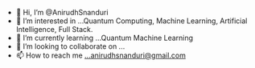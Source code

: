 - 👋 Hi, I’m @AnirudhSnanduri
- 👀 I’m interested in ...Quantum Computing, Machine Learning, Artificial Intelligence, Full Stack.
- 🌱 I’m currently learning ...Quantum Machine Learning 
- 💞️ I’m looking to collaborate on ...
- 📫 How to reach me ...anirudhsnanduri@gmail.com 

<!---
AnirudhSnanduri/AnirudhSnanduri is a ✨ special ✨ repository because its `README.md` (this file) appears on your GitHub profile.
You can click the Preview link to take a look at your changes.
--->
